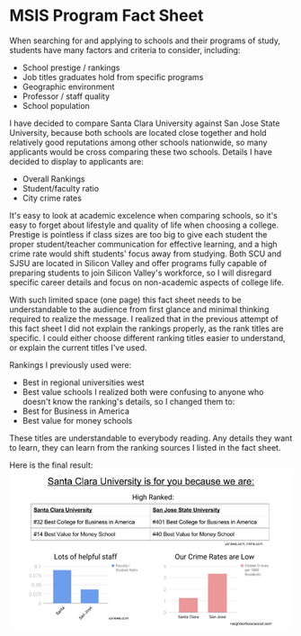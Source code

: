 # MSIS Program Fact Sheet

When searching for and applying to schools and their programs of study, students have many factors and criteria to consider, including:
* School prestige / rankings
* Job titles graduates hold from specific programs
* Geographic environment
* Professor / staff quality
* School population

I have decided to compare Santa Clara University against San Jose State University, because both schools are located close together and hold relatively good reputations among other schools nationwide, so many applicants would be cross comparing these two schools. Details I have decided to display to applicants are:
* Overall Rankings
* Student/faculty ratio
* City crime rates

It's easy to look at academic excelence when comparing schools, so it's easy to forget about lifestyle and quality of life when choosing a college. Prestige is pointless if class sizes are too big to give each student the proper student/teacher communication for effective learning, and a high crime rate would shift students' focus away from studying.  Both SCU and SJSU are located in Silicon Valley and offer programs fully capable of preparing students to join Silicon Valley's workforce, so I will disregard specific career details and focus on non-academic aspects of college life.

With such limited space (one page) this fact sheet needs to be understandable to the audience from first glance and minimal thinking required to realize the message. I realized that in the previous attempt of this fact sheet I did not explain the rankings properly, as the rank titles are specific. I could either choose different ranking titles easier to understand, or explain the current titles I've used.

Rankings I previously used were:
* Best in regional universities west
* Best value schools
I realized both were confusing to anyone who doesn't know the ranking's details, so I changed them to:
* Best for Business in America
* Best value for money schools

These titles are understandable to everybody reading. Any details they want to learn, they can learn from the ranking sources I listed in the fact sheet.

Here is the final result:
![Fact_Sheet](Fact_Sheet.jpg)
